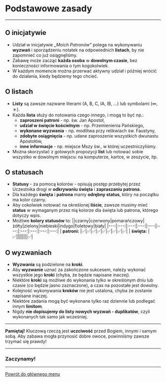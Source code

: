 # Podstawowe zasady
---
## O inicjatywie
- Udział w inicjatywie _„Moich Patronów”_  polega na wykonywaniu **wyzwań** i sporządzeniu notatek na odpowiednich **listach**, by nie zapomnieć co już osiągnęliśmy.
- Zabawę może zacząć **każda osoba** w **dowolnym czasie**, bez konieczności informowania o tym kogokolwiek.
- W każdym momencie można przerwać aktywny udział i później wrócić do działania, kiedy będziemy tego chcieć.
## O listach
- **Listy** są zawsze nazwane literami (A, B, C, IA, IB, ...) lub symbolami (∞, ＊).
- Każda **lista** służy do notowania czego innego, i mogą to być np.:
  - **zaproszeni patroni** - np. św. Jan Apostoł,
  - **udział w święcie kościelnym** - np. Przemienienia Pańskiego,
  - **wykonane wyzwania** - np. modlitwa przy relikwiach św. Faustyny,
  - **zdobyte osiągnięcia** - np. udane zaproszenie wszystkich dwunastu Apostołów,
  - **inne informacje** - np. miejsce Mszy św., w której uczestniczyliśmy.
- Można skorzystać z gotowych propozycji **list** lub notować sobie wszystko w dowolnym miejscu: na komputerze, kartce, w zeszycie, itp.
## O statusach
- **Statusy** - za pomocą kolorów - opisują postęp przebytej przez Uczestnika drogi w **odkrywaniu święta** i **zapraszaniu patrona**.
- Dla każdego **święta** i **patrona** mamy **odrębny status**, który na początku ma kolor <span class="status status-black">czarny</span>.
- Aby cokolwiek notować na określonej **liście**, zawsze musimy mieć **status** w wymaganym przez nią kolorze dla święta lub patrona, którego dotyczy wpis.
- Możliwe **kolory statusów** to:
||<span class="status status-black">czarny</span>|<span class="status status-red">czerwony</span>|<span class="status status-orange">pomarańczowy</span>|<span class="status status-yellow">żółty</span>|<span class="status status-green">zielony</span>|<span class="status status-blue">niebieski</span>|<span class="status status-indigo">indygo</span>|<span class="status status-violet">fioletowy</span>|<span class="status status-white">biały</span>|
|---:|:---:|:---:|:---:|:---:|:---:|:---:|:---:|:---:|:---:|
| **patroni:** |✅|✅|✅|✅|✅|✅|✅|✅|✅|
| **święta:** |✅||||||||✅|
## O wyzwaniach
- **Wyzwania** są podzielone na **kroki**.
- Aby **wyzwanie** uznać za zakończone sukcesem, należy wykonać wszystkie jego **kroki** (chyba, że będzie napisane inaczej).
- Niektóre **kroki** są możliwe do wykonania tylko w określonym dniu lub czasie (co będzie jasno zaznaczone), a czas na pozostałe jest dowolny.
- Kolejność wykonywania **kroków** nie jest ustalona, chyba że zostanie napisane inaczej.
- Niektóre zadania mogą być wykonane tylko raz dziennie lub podlegać innym **limitom**.
- Nigdy **nie dopisujemy do listy nowych wyzwań - duplikatów**, czyli wykonanych tak samo jak wcześniej.

---
**Pamiętaj!** Kluczową rzeczą jest **uczciwość** przed Bogiem, innymi i samym sobą. Aby zabawa mogła przynosić dobre owoce, powinniśmy zawsze trzymać się prawdy!

---
### Zaczynamy!

---
[Powrót do głównego menu](index.md)
